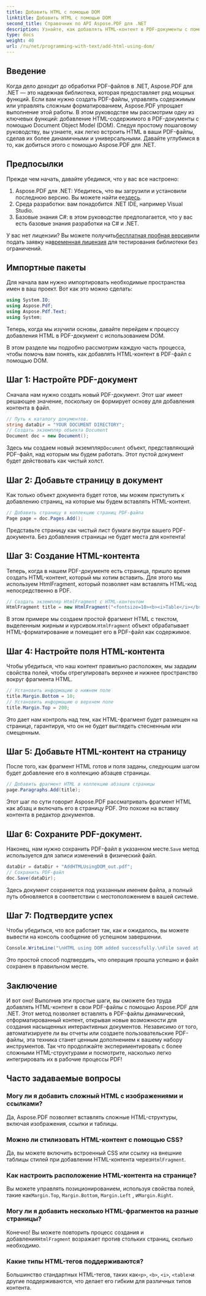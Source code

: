 ```yaml
---
title: Добавить HTML с помощью DOM
linktitle: Добавить HTML с помощью DOM
second_title: Справочник по API Aspose.PDF для .NET
description: Узнайте, как добавлять HTML-контент в PDF-документы с помощью Aspose.PDF для .NET в этом пошаговом руководстве. Улучшайте свои PDF-файлы с помощью динамического HTML-форматирования легко.
type: docs
weight: 40
url: /ru/net/programming-with-text/add-html-using-dom/
---
```

## Введение

Когда дело доходит до обработки PDF-файлов в .NET, Aspose.PDF для .NET — это надежная библиотека, которая предоставляет ряд мощных функций. Если вам нужно создать PDF-файлы, управлять содержимым или управлять сложным форматированием, Aspose.PDF упрощает выполнение этой работы. В этом руководстве мы рассмотрим одну из ключевых функций: добавление HTML-содержимого в PDF-документы с помощью Document Object Model (DOM). Следуя простому пошаговому руководству, вы узнаете, как легко встроить HTML в ваши PDF-файлы, сделав их более динамичными и универсальными. Давайте углубимся в то, как добиться этого с помощью Aspose.PDF для .NET.

## Предпосылки

Прежде чем начать, давайте убедимся, что у вас все настроено:

1.  Aspose.PDF для .NET: Убедитесь, что вы загрузили и установили последнюю версию. Вы можете найти ее[здесь](https://releases.aspose.com/pdf/net/).
2. Среда разработки: вам понадобится .NET IDE, например Visual Studio.
3. Базовые знания C#: в этом руководстве предполагается, что у вас есть базовые знания разработки на C# и .NET.

У вас нет лицензии? Вы можете получить[бесплатная пробная версия](https://releases.aspose.com/)или подать заявку на[временная лицензия](https://purchase.aspose.com/temporary-license/) для тестирования библиотеки без ограничений.

## Импортные пакеты

Для начала вам нужно импортировать необходимые пространства имен в ваш проект. Вот как это можно сделать:

```csharp
using System.IO;
using Aspose.Pdf;
using Aspose.Pdf.Text;
using System;
```

Теперь, когда мы изучили основы, давайте перейдем к процессу добавления HTML в PDF-документ с использованием DOM.

В этом разделе мы подробно рассмотрим каждую часть процесса, чтобы помочь вам понять, как добавлять HTML-контент в PDF-файл с помощью DOM.

## Шаг 1: Настройте PDF-документ

Сначала нам нужно создать новый PDF-документ. Этот шаг имеет решающее значение, поскольку он формирует основу для добавления контента в файл.

```csharp
// Путь к каталогу документов.
string dataDir = "YOUR DOCUMENT DIRECTORY";
// Создать экземпляр объекта Document
Document doc = new Document();
```

 Здесь мы создаем новый экземпляр`Document` объект, представляющий PDF-файл, над которым мы будем работать. Этот пустой документ будет действовать как чистый холст.

## Шаг 2: Добавьте страницу в документ

Как только объект документа будет готов, мы можем приступить к добавлению страниц, на которые мы будем вставлять HTML-контент.

```csharp
// Добавить страницу в коллекцию страниц PDF-файла
Page page = doc.Pages.Add();
```

Представьте страницу как чистый лист бумаги внутри вашего PDF-документа. Без добавления страницы не будет места для контента!

## Шаг 3: Создание HTML-контента

Теперь, когда в нашем PDF-документе есть страница, пришло время создать HTML-контент, который мы хотим вставить. Для этого мы используем HtmlFragment, который позволяет нам вставлять HTML-код непосредственно в PDF.

```csharp
// Создать экземпляр HtmlFragment с HTML-контентом
HtmlFragment title = new HtmlFragment("<fontsize=10><b><i>Table</i></b></fontsize>");
```

 В этом примере мы создаем простой фрагмент HTML с текстом, выделенным жирным и курсивом.`HtmlFragment` объект обрабатывает HTML-форматирование и помещает его в PDF-файл как содержимое.

## Шаг 4: Настройте поля HTML-контента

Чтобы убедиться, что наш контент правильно расположен, мы зададим свойства полей, чтобы отрегулировать верхнее и нижнее пространство вокруг фрагмента HTML.

```csharp
// Установить информацию о нижнем поле
title.Margin.Bottom = 10;
// Установить информацию о верхнем поле
title.Margin.Top = 200;
```

Это дает нам контроль над тем, как HTML-фрагмент будет размещен на странице, гарантируя, что он не будет выглядеть стесненным или смещенным.

## Шаг 5: Добавьте HTML-контент на страницу

После того, как фрагмент HTML готов и поля заданы, следующим шагом будет добавление его в коллекцию абзацев страницы.

```csharp
// Добавить фрагмент HTML в коллекцию абзацев страницы
page.Paragraphs.Add(title);
```

Этот шаг по сути говорит Aspose.PDF рассматривать фрагмент HTML как абзац и включать его в страницу PDF. Это похоже на вставку контента в редактор документов.

## Шаг 6: Сохраните PDF-документ.

 Наконец, нам нужно сохранить PDF-файл в указанном месте.`Save` метод используется для записи изменений в физический файл.

```csharp
dataDir = dataDir + "AddHTMLUsingDOM_out.pdf";
// Сохранить PDF-файл
doc.Save(dataDir);
```

Здесь документ сохраняется под указанным именем файла, а полный путь обновляется в соответствии с местоположением в вашей системе.

## Шаг 7: Подтвердите успех

Чтобы убедиться, что все работает так, как и ожидалось, вы можете вывести на консоль сообщение об успешном завершении.

```csharp
Console.WriteLine("\nHTML using DOM added successfully.\nFile saved at " + dataDir);
```

Это простой способ подтвердить, что операция прошла успешно и файл сохранен в правильном месте.

## Заключение

И вот оно! Выполнив эти простые шаги, вы сможете без труда добавлять HTML-контент в свои PDF-файлы с помощью Aspose.PDF для .NET. Этот метод позволяет вставлять в PDF-файлы динамический, отформатированный контент, открывая новые возможности для создания насыщенных интерактивных документов. Независимо от того, автоматизируете ли вы отчеты или создаете пользовательские PDF-файлы, эта техника станет ценным дополнением к вашему набору инструментов. Так что продолжайте экспериментировать с более сложными HTML-структурами и посмотрите, насколько легко интегрировать их в рабочие процессы PDF!

## Часто задаваемые вопросы

### Могу ли я добавить сложный HTML с изображениями и ссылками?
Да, Aspose.PDF позволяет вставлять сложные HTML-структуры, включая изображения, ссылки и таблицы.

### Можно ли стилизовать HTML-контент с помощью CSS?
 Да, вы можете включить встроенный CSS или ссылку на внешние таблицы стилей при добавлении HTML-контента через`HtmlFragment`.

### Как настроить расположение HTML-контента на странице?
 Вы можете управлять позиционированием, используя свойства полей, такие как`Margin.Top`, `Margin.Bottom`, `Margin.Left` , и`Margin.Right`.

### Могу ли я добавить несколько HTML-фрагментов на разные страницы?
 Конечно! Вы можете повторить процесс создания и добавления`HtmlFragment` возражает против стольких страниц, сколько необходимо.

### Какие типы HTML-тегов поддерживаются?
 Большинство стандартных HTML-тегов, таких как`<p>`, `<b>`, `<i>`, `<table>`и другие поддерживаются, что делает его гибким для различных типов контента.